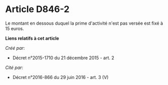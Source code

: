 # Article D846-2

Le montant en dessous duquel la prime d'activité n'est pas versée est fixé à 15 euros.

**Liens relatifs à cet article**

_Créé par_:

  - Décret n°2015-1710 du 21 décembre 2015 - art. 2

_Cité par_:

  - Décret n°2016-866 du 29 juin 2016 - art. 3 (V)
